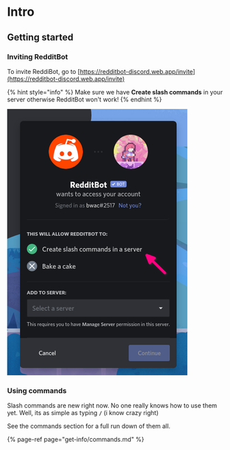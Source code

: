 # Intro

## Getting started

### Inviting RedditBot

To invite ReddiBot, go to [https://redditbot-discord.web.app/invite](https://redditbot-discord.web.app/invite)

{% hint style="info" %}
Make sure we have **Create slash commands** in your server otherwise RedditBot won't work!
{% endhint %}

![](.gitbook/assets/image%20%281%29.png)

### Using commands

Slash commands are new right now. No one really knows how to use them yet. Well, its as simple as typing **`/`** \(i know crazy right\)

See the commands section for a full run down of them all.

{% page-ref page="get-info/commands.md" %}

